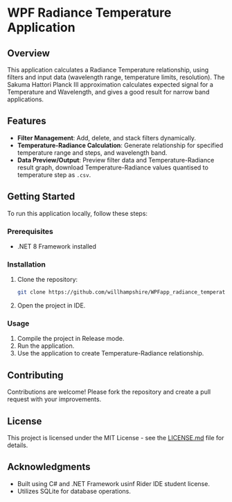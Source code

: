 # WPF Radiance Temperature Application

## Overview
This application calculates a Radiance Temperature relationship, using filters and input data (wavelength range, temperature limits, resolution). The Sakuma Hattori Planck III approximation calculates expected signal for a Temperature and Wavelength, and gives a good result for narrow band applications.

## Features
- **Filter Management**: Add, delete, and stack filters dynamically.
- **Temperature-Radiance Calculation**: Generate relationship for specified temperature range and steps, and wavelength band.
- **Data Preview/Output**: Preview filter data and Temperature-Radiance result graph, download Temperature-Radiance values quantised to temperature step as `.csv`.

## Getting Started
To run this application locally, follow these steps:

### Prerequisites
- .NET 8 Framework installed

### Installation
1. Clone the repository:
   ```bash
   git clone https://github.com/willhampshire/WPFapp_radiance_temperature.git
   ```
   
2. Open the project in IDE.

### Usage
1. Compile the project in Release mode.
2. Run the application.
3. Use the application to create Temperature-Radiance relationship.

## Contributing
Contributions are welcome! Please fork the repository and create a pull request with your improvements.

## License
This project is licensed under the MIT License - see the [LICENSE.md](LICENSE.md) file for details.

## Acknowledgments
- Built using C# and .NET Framework usinf Rider IDE student license.
- Utilizes SQLite for database operations.
